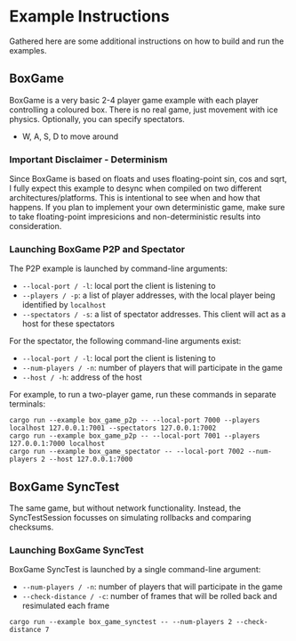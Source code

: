 # Example Instructions

Gathered here are some additional instructions on how to build and run the examples.

## BoxGame

BoxGame is a very basic 2-4 player game example with each player controlling a coloured box.
There is no real game, just movement with ice physics. Optionally,
you can specify spectators.

- W, A, S, D to move around

### Important Disclaimer - Determinism

Since BoxGame is based on floats and uses floating-point sin, cos and sqrt,
I fully expect this example to desync when compiled on two different architectures/platforms.
This is intentional to see when and how that happens. If you plan to implement your own
deterministic game, make sure to take floating-point impresicions and non-deterministic results into consideration.

### Launching BoxGame P2P and Spectator

The P2P example is launched by command-line arguments:

- `--local-port / -l`: local port the client is listening to
- `--players / -p`: a list of player addresses, with the local player being identified by `localhost`
- `--spectators / -s`: a list of spectator addresses. This client will act as a host for these spectators

For the spectator, the following command-line arguments exist:

- `--local-port / -l`: local port the client is listening to
- `--num-players / -n`: number of players that will participate in the game
- `--host / -h`: address of the host

For example, to run a two-player game,
run these commands in separate terminals:

```shell
cargo run --example box_game_p2p -- --local-port 7000 --players localhost 127.0.0.1:7001 --spectators 127.0.0.1:7002
cargo run --example box_game_p2p -- --local-port 7001 --players 127.0.0.1:7000 localhost
cargo run --example box_game_spectator -- --local-port 7002 --num-players 2 --host 127.0.0.1:7000 
```

## BoxGame SyncTest

The same game, but without network functionality.
Instead, the SyncTestSession focusses on simulating rollbacks and comparing checksums.

### Launching BoxGame SyncTest

BoxGame SyncTest is launched by a single command-line argument:

- `--num-players / -n`: number of players that will participate in the game
- `--check-distance / -c`: number of frames that will be rolled back and resimulated each frame

```shell
cargo run --example box_game_synctest -- --num-players 2 --check-distance 7
```

